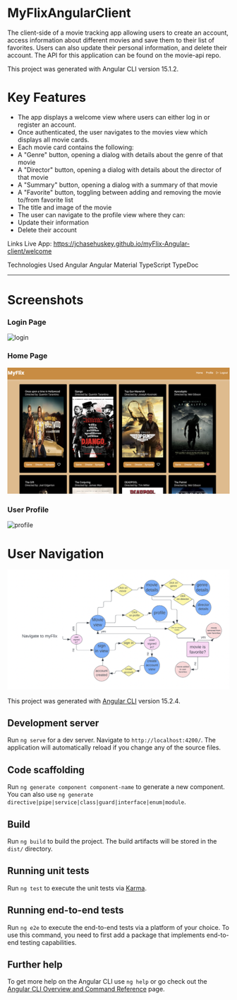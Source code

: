 # MyFlixAngularClient

The client-side of a movie tracking app allowing users to create an account, access information about different movies and save them to their list of favorites. Users can also update their personal information, and delete their account. The API for this application can be found on the movie-api repo.

This project was generated with Angular CLI version 15.1.2.

# Key Features
* The app displays a welcome view where users can either log in or register an account.
* Once authenticated, the user navigates to the movies view which displays all movie cards.
* Each movie card contains the following:
* A "Genre" button, opening a dialog with details about the genre of that movie
* A "Director" button, opening a dialog with details about the director of that movie
* A "Summary" button, opening a dialog with a summary of that movie
* A "Favorite" button, toggling between adding and removing the movie to/from favorite list
* The title and image of the movie
* The user can navigate to the profile view where they can:
* Update their information
* Delete their account



Links
Live App: https://jchasehuskey.github.io/myFlix-Angular-client/welcome

Technologies Used
Angular
Angular Material
TypeScript
TypeDoc


---

# Screenshots

### Login Page

![login](src/assets/login.png)

### Home Page

![home](src/assets/home.png)

### User Profile

![profile](src/assets/profile.png)

# User Navigation

![navigation](src/assets/navigation.png)



This project was generated with [Angular CLI](https://github.com/angular/angular-cli) version 15.2.4.

## Development server

Run `ng serve` for a dev server. Navigate to `http://localhost:4200/`. The application will automatically reload if you change any of the source files.

## Code scaffolding

Run `ng generate component component-name` to generate a new component. You can also use `ng generate directive|pipe|service|class|guard|interface|enum|module`.

## Build

Run `ng build` to build the project. The build artifacts will be stored in the `dist/` directory.

## Running unit tests

Run `ng test` to execute the unit tests via [Karma](https://karma-runner.github.io).

## Running end-to-end tests

Run `ng e2e` to execute the end-to-end tests via a platform of your choice. To use this command, you need to first add a package that implements end-to-end testing capabilities.

## Further help

To get more help on the Angular CLI use `ng help` or go check out the [Angular CLI Overview and Command Reference](https://angular.io/cli) page.
